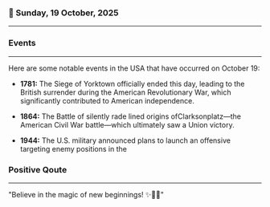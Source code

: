 ### 📅 Sunday, 19 October, 2025
------
### Events
------
Here are some notable events in the USA that have occurred on October 19:

- **1781:** The Siege of Yorktown officially ended this day, leading to the British surrender during the American Revolutionary War, which significantly contributed to American independence.
  
- **1864:** The Battle of silently rade lined origins ofClarksonplatz—the American Civil War battle—which ultimately saw a Union victory.
  
- **1944:** The U.S. military announced plans to launch an offensive targeting enemy positions in the
### Positive Qoute
------
"Believe in the magic of new beginnings! ✨🌈🚀"
